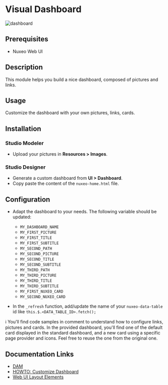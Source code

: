 # Visual Dashboard

![dashboard](dashboard.png)

## Prerequisites

- Nuxeo Web UI

## Description

This module helps you build a nice dashboard, composed of pictures and links.

## Usage

Customize the dashboard with your own pictures, links, cards.

## Installation

### Studio Modeler

- Upload your pictures in **Resources > Images**.

### Studio Designer

- Generate a custom dashboard from **UI > Dashboard**.
- Copy paste the content of the `nuxeo-home.html` file.

## Configuration

- Adapt the dashboard to your needs. The following variable should be updated:
  - `MY_DASHBOARD_NAME`
  - `MY_FIRST_PICTURE`
  - `MY_FIRST_TITLE`
  - `MY_FIRST_SUBTITLE`
  - `MY_SECOND_PATH`
  - `MY_SECOND_PICTURE`
  - `MY_SECOND_TITLE`
  - `MY_SECOND_SUBTITLE`
  - `MY_THIRD_PATH`
  - `MY_THIRD_PICTURE`
  - `MY_THIRD_TITLE`
  - `MY_THIRD_SUBTITLE`
  - `MY_FIRST_NUXEO_CARD`
  - `MY_SECOND_NUXEO_CARD`

- In the `_refresh` function, add/update the name of your `nuxeo-data-table` id like `this.$.<DATA_TABLE_ID>.fetch();`    

:information_source: You'll find code samples in comment to understand how to configure links, pictures and cards. In the provided dashboard, you'll find one of the default card displayed in the standard dashboard, and a new card using a specific page provider and icons. Feel free to reuse the one from the original one.

## Documentation Links

- [DAM](https://doc.nuxeo.com/nxdoc/dam/)
- [HOWTO: Customize Dashboard](https://doc.nuxeo.com/nxdoc/web-ui-dashboard/)
- [Web UI Layout Elements](https://doc.nuxeo.com/nxdoc/web-ui-layouts/)
